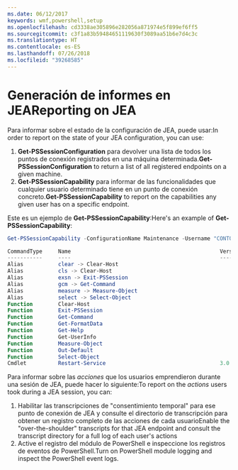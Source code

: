```yaml
---
ms.date: 06/12/2017
keywords: wmf,powershell,setup
ms.openlocfilehash: cd3338ae305896e282056a871974e5f899ef6ff5
ms.sourcegitcommit: c3f1a83b59484651119630f3089aa51b6e7d4c3c
ms.translationtype: HT
ms.contentlocale: es-ES
ms.lasthandoff: 07/26/2018
ms.locfileid: "39268585"
---
```

# <a name="reporting-on-jea"></a><span data-ttu-id="60018-102">Generación de informes en JEA</span><span class="sxs-lookup"><span data-stu-id="60018-102">Reporting on JEA</span></span>

<span data-ttu-id="60018-103">Para informar sobre el estado de la configuración de JEA, puede usar:</span><span class="sxs-lookup"><span data-stu-id="60018-103">In order to report on the state of your JEA configuration, you can use:</span></span>

1. <span data-ttu-id="60018-104">**Get-PSSessionConfiguration** para devolver una lista de todos los puntos de conexión registrados en una máquina determinada.</span><span class="sxs-lookup"><span data-stu-id="60018-104">**Get-PSSessionConfiguration** to return a list of all registered endpoints on a given machine.</span></span>
2. <span data-ttu-id="60018-105">**Get-PSSessionCapability** para informar de las funcionalidades que cualquier usuario determinado tiene en un punto de conexión concreto.</span><span class="sxs-lookup"><span data-stu-id="60018-105">**Get-PSSessionCapability** to report on the capabilities any given user has on a specific endpoint.</span></span>

<span data-ttu-id="60018-106">Este es un ejemplo de **Get-PSSessionCapability**:</span><span class="sxs-lookup"><span data-stu-id="60018-106">Here's an example of **Get-PSSessionCapability**:</span></span>

```powershell
Get-PSSessionCapability -ConfigurationName Maintenance -Username "CONTOSO\JohnDoe"

CommandType     Name                                               Version    Source
-----------     ----                                               -------    ------
Alias           clear -> Clear-Host
Alias           cls -> Clear-Host
Alias           exsn -> Exit-PSSession
Alias           gcm -> Get-Command
Alias           measure -> Measure-Object
Alias           select -> Select-Object
Function        Clear-Host
Function        Exit-PSSession
Function        Get-Command
Function        Get-FormatData
Function        Get-Help
Function        Get-UserInfo
Function        Measure-Object
Function        Out-Default
Function        Select-Object
Cmdlet          Restart-Service                                    3.0.0.0 Microsof...
```

<span data-ttu-id="60018-107">Para informar sobre las _acciones_ que los usuarios emprendieron durante una sesión de JEA, puede hacer lo siguiente:</span><span class="sxs-lookup"><span data-stu-id="60018-107">To report on the _actions_ users took during a JEA session, you can:</span></span>

1. <span data-ttu-id="60018-108">Habilitar las transcripciones de "consentimiento temporal" para ese punto de conexión de JEA y consulte el directorio de transcripción para obtener un registro completo de las acciones de cada usuario</span><span class="sxs-lookup"><span data-stu-id="60018-108">Enable the "over-the-shoulder" transcripts for that JEA endpoint and consult the transcript directory for a full log of each user's actions</span></span>
2. <span data-ttu-id="60018-109">Active el registro del módulo de PowerShell e inspeccione los registros de eventos de PowerShell.</span><span class="sxs-lookup"><span data-stu-id="60018-109">Turn on PowerShell module logging and inspect the PowerShell event logs.</span></span>